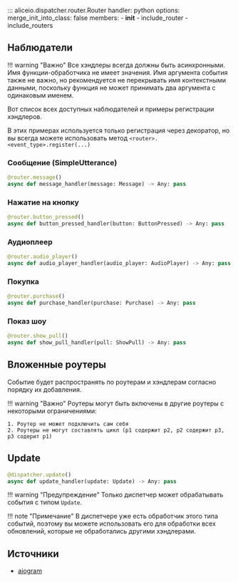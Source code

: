 ::: aliceio.dispatcher.router.Router
    handler: python
    options:
      merge_init_into_class: false
      members:
        - __init__
        - include_router
        - include_routers


## Наблюдатели

!!! warning "Важно"
    Все хэндлеры всегда должны быть асинхронными. Имя функции-обработчика не имеет значения.
    Имя аргумента события также не важно, но рекомендуется не перекрывать имя контекстными данными, поскольку функция не может принимать два аргумента с одинаковым именем.

Вот список всех доступных наблюдателей и примеры регистрации хэндлеров.

В этих примерах используется только регистрация через декоратор, но вы всегда можете использовать метод `<router>.<event_type>.register(...)`

### Сообщение (SimpleUtterance)
```python
@router.message()
async def message_handler(message: Message) -> Any: pass
```

### Нажатие на кнопку
```python
@router.button_pressed()
async def button_pressed_handler(button: ButtonPressed) -> Any: pass
```

### Аудиоплеер
```python
@router.audio_player()
async def audio_player_handler(audio_player: AudioPlayer) -> Any: pass
```


### Покупка
```python
@router.purchase()
async def purchase_handler(purchase: Purchase) -> Any: pass
```

### Показ шоу
```python
@router.show_pull()
async def show_pull_handler(pull: ShowPull) -> Any: pass
```

## Вложенные роутеры

Событие будет распространять по роутерам и хэндлерам согласно порядку их добавления.

!!! warning "Важно"
    Роутеры могут быть включены в другие роутеры с некоторыми ограничениями:

    1. Роутер не может подключить сам себя
    2. Роутеры не могут составлять цикл (р1 содержит р2, р2 содержит р3, р3 содерит р1)

## Update
```python
@dispatcher.update()
async def update_handler(update: Update) -> Any: pass
```

!!! warning "Предупреждение"
    Только диспетчер может обрабатывать события с типом `Update`.

!!! note "Примечание"
    В диспетчере уже есть обработчик этого типа событий, поэтому вы можете использовать его для обработки всех обновлений, которые не обработались другими хэндлерами.


## Источники

* [aiogram](https://docs.aiogram.dev/en/dev-3.x/dispatcher/router.html)
